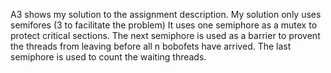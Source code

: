 A3 shows my solution to the assignment description.
My solution only uses semifores (3 to facilitate the problem) 
It uses one semiphore as a mutex to protect critical sections. 
The next semiphore is used as a barrier to provent the threads from leaving before all n bobofets have arrived.
The last semiphore is used to count the waiting threads.
